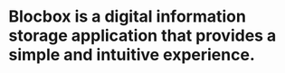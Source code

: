 # Blocbox is a digital information storage application that provides a simple and intuitive experience.
